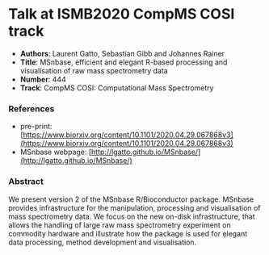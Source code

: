 # Talk at ISMB2020 CompMS COSI track

- **Authors**: Laurent Gatto, Sebastian Gibb and Johannes Rainer
- **Title**: MSnbase, efficient and elegant R-based processing and visualisation of raw mass spectrometry data
- **Number**: 444
- **Track**: CompMS COSI: Computational Mass Spectrometry

### References

- pre-print:
  [https://www.biorxiv.org/content/10.1101/2020.04.29.067868v3](https://www.biorxiv.org/content/10.1101/2020.04.29.067868v3)
- MSnbase webpage:
  [http://lgatto.github.io/MSnbase/](http://lgatto.github.io/MSnbase/)

### Abstract

We present version 2 of the MSnbase R/Bioconductor package. MSnbase
provides infrastructure for the manipulation, processing and
visualisation of mass spectrometry data. We focus on the new on-disk
infrastructure, that allows the handling of large raw mass
spectrometry experiment on commodity hardware and illustrate how the
package is used for elegant data processing, method development and
visualisation.
